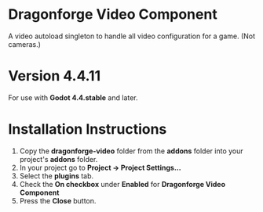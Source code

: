 # Dragonforge Video Component
A video autoload singleton to handle all video configuration for a game. (Not cameras.)
# Version 4.4.11
For use with **Godot 4.4.stable** and later.
# Installation Instructions
1. Copy the **dragonforge-video** folder from the **addons** folder into your project's **addons** folder.
2. In your project go to **Project -> Project Settings...**
3. Select the **plugins** tab.
4. Check the **On checkbox** under **Enabled** for **Dragonforge Video Component**
5. Press the **Close** button.

